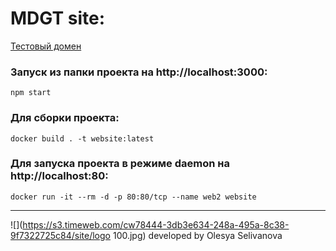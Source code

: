 # MDGT site:

[Тестовый домен](http://mdgt.tmweb.ru/)

### Запуск из папки проекта на http://localhost:3000:
`npm start`

### Для сборки проекта:
`docker build . -t website:latest`

### Для запуска проекта в режиме daemon на http://localhost:80:
`docker run -it --rm -d -p 80:80/tcp --name web2 website`

---------------------------------------
![](https://s3.timeweb.com/cw78444-3db3e634-248a-495a-8c38-9f7322725c84/site/logo 100.jpg)
developed by Olesya Selivanova
